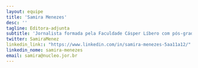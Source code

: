 ```yaml
---
layout: equipe
title: 'Samira Menezes'
desc: ''
tagline: Editora-adjunta
subtitle: 'Jornalista formada pela Faculdade Cásper Líbero com pós-graduação em Comunicação Pública pela Universidade de Milão, trabalha há mais de 10 anos como editora-assistente em projetos editoriais ligados à alimentação vegetal, como a Revista dos Vegetarianos. Autora do livro Confesso que comi (Ed. Europa), divide seu tempo entre reportagens, traduções, redes sociais e aplicativos de comunicação.'
twitter: SamiraMenez
linkedin_link:: "https://www.linkedin.com/in/samira-menezes-5aa11a12/"
linkedin_nome: samira-menezes
email: samira@nucleo.jor.br
---
```

